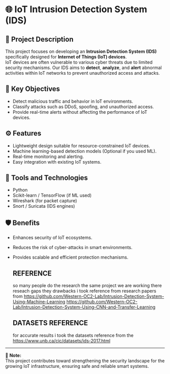 # 🌐 IoT Intrusion Detection System (IDS)

## 📖 Project Description
This project focuses on developing an **Intrusion Detection System (IDS)** specifically designed for **Internet of Things (IoT) devices**.  
IoT devices are often vulnerable to various cyber threats due to limited security mechanisms. Our IDS aims to **detect**, **analyze**, and **alert** abnormal activities within IoT networks to prevent unauthorized access and attacks.

## 🎯 Key Objectives
- Detect malicious traffic and behavior in IoT environments.
- Classify attacks such as DDoS, spoofing, and unauthorized access.
- Provide real-time alerts without affecting the performance of IoT devices.

## ⚙️ Features
- Lightweight design suitable for resource-constrained IoT devices.
- Machine learning-based detection models (Optional if you used ML).
- Real-time monitoring and alerting.
- Easy integration with existing IoT systems.

## 🧪 Tools and Technologies
- Python
- Scikit-learn / TensorFlow (if ML used)
- Wireshark (for packet capture)
- Snort / Suricata (IDS engines)

## 🛡️ Benefits
- Enhances security of IoT ecosystems.
- Reduces the risk of cyber-attacks in smart environments.
- Provides scalable and efficient protection mechanisms.

  ## REFERENCE

  so many people do the research the same project we are working there reseach gaps they drawbacks i took reference from research papers from
  https://github.com/Western-OC2-Lab/Intrusion-Detection-System-Using-Machine-Learning
  https://github.com/Western-OC2-Lab/Intrusion-Detection-System-Using-CNN-and-Transfer-Learning

  ## DATASETS REFERENCE

  for accurate results i took the datasets reference from the
  https://www.unb.ca/cic/datasets/ids-2017.html
  
  
  

---

📌 **Note:**  
This project contributes toward strengthening the security landscape for the growing IoT infrastructure, ensuring safe and reliable smart systems.
